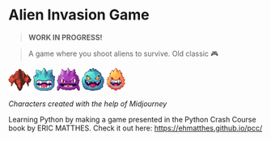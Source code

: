 # Alien Invasion Game

> **WORK IN PROGRESS!**

> A game where you shoot aliens to survive. Old classic 🎮

![Alien Invasion Ship](images/ship.gif) ![Alien One](images/alien_1.gif) ![Alien Two](images/alien_2.gif) ![Alien Three](images/alien_3.gif) ![Alien Four](images/alien_4.gif)

_Characters created with the help of Midjourney_

Learning Python by making a game presented in the Python Crash Course book by ERIC MATTHES. Check it out here:
https://ehmatthes.github.io/pcc/
